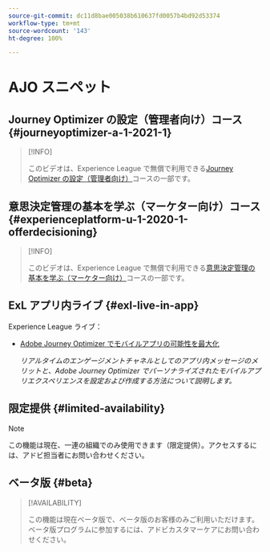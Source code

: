 ```yaml
---
source-git-commit: dc11d8bae005038b610637fd0057b4bd92d53374
workflow-type: tm+mt
source-wordcount: '143'
ht-degree: 100%

---
```

# AJO スニペット

## Journey Optimizer の設定（管理者向け）コース {#journeyoptimizer-a-1-2021-1}

>[!INFO]
>
> このビデオは、Experience League で無償で利用できる[Journey Optimizer の設定（管理者向け）](https://experienceleague.adobe.com/docs/courses/using/journeyoptimizer-a-1-2021-1.html?lang=ja)コースの一部です。

## 意思決定管理の基本を学ぶ（マーケター向け）コース {#experienceplatform-u-1-2020-1-offerdecisioning}

>[!INFO]
>
> このビデオは、Experience League で無償で利用できる[意思決定管理の基本を学ぶ（マーケター向け）](https://experienceleague.adobe.com/docs/courses/using/experienceplatform-u-1-2020-1-offerdecisioning.html?lang=ja)コースの一部です。

## ExL アプリ内ライブ {#exl-live-in-app}

Experience League ライブ：

* [Adobe Journey Optimizer でモバイルアプリの可能性を最大化](https://experienceleague.adobe.com/docs/events/experience-league-live-recordings/episodes/exl-live-episode-5-24-23.html?lang=ja)

  *リアルタイムのエンゲージメントチャネルとしてのアプリ内メッセージのメリットと、Adobe Journey Optimizer でパーソナライズされたモバイルアプリエクスペリエンスを設定および作成する方法について説明します。*

## 限定提供 {#limited-availability}

>[!NOTE]
>
>この機能は現在、一連の組織でのみ使用できます（限定提供）。アクセスするには、アドビ担当者にお問い合わせください。

## ベータ版 {#beta}

>[!AVAILABILITY]
>
>この機能は現在ベータ版で、ベータ版のお客様のみご利用いただけます。ベータ版プログラムに参加するには、アドビカスタマーケアにお問い合わせください。